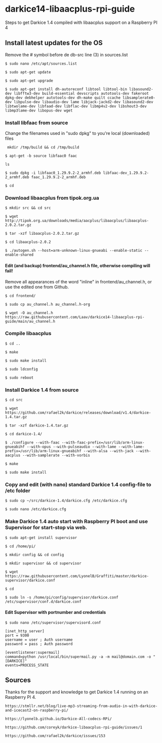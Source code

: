# darkice14-libaacplus-rpi-guide
Steps to get Darkice 1.4 compiled with libaacplus support on a Raspberry PI 4

## Install latest updates for the OS

Remove the # symbol before de db-src line (3) in sources.list

```$ sudo nano /etc/apt/sources.list```

```$ sudo apt-get update```

```$ sudo apt-get upgrade```

```$ sudo apt-get install dh-autoreconf libtool libtool-bin libasound2-dev libfftw3-dev build-essential devscripts autotools-dev fakeroot dpkg-dev debhelper autotools-dev dh-make quilt ccache libsamplerate0-dev libpulse-dev libaudio-dev lame libjack-jackd2-dev libasound2-dev libtwolame-dev libfaad-dev libflac-dev libmp4v2-dev libshout3-dev libmp3lame-dev libopus-dev wget```

### Install libfaac from source
Change the filenames used in "sudo dpkg" to you're local (downloaded) files

``` mkdir /tmp/build && cd /tmp/build```

```$ apt-get -b source libfaac0 faac```

```ls```

```$ sudo dpkg -i libfaac0_1.29.9.2-2_armhf.deb libfaac-dev_1.29.9.2-2_armhf.deb faac_1.29.9.2-2_armhf.deb```

```$ cd```

### Download libaacplus from tipok.org.ua

```$ mkdir src && cd src```

```$ wget http://tipok.org.ua/downloads/media/aacplus/libaacplus/libaacplus-2.0.2.tar.gz```

```$ tar -xzf libaacplus-2.0.2.tar.gz```

```$ cd libaacplus-2.0.2```

```$ ./autogen.sh --host=arm-unknown-linux-gnueabi --enable-static --enable-shared```

#### Edit (and backup) frontend/au_channel.h file, otherwise compiling will fail! 
Remove all appearances of the word "inline" in frontend/au_channel.h, or use the edited one from Github.

```$ cd frontend/```

```$ sudo cp au_channel.h au_channel.h-org```

```$ wget -O au_channel.h https://raw.githubusercontent.com/Laav/darkice14-libaacplus-rpi-guide/main/au_channel.h```

### Compile libaacplus

```$ cd ..```

```$ make```

```$ sudo make install```

```$ sudo ldconfig```

```$ sudo reboot```

### Install Darkice 1.4 from source

```$ cd src```

```$ wget https://github.com/rafael2k/darkice/releases/download/v1.4/darkice-1.4.tar.gz```

```$ tar -xzf darkice-1.4.tar.gz```

```$ cd darkice-1.4/```

```$ ./configure --with-faac --with-faac-prefix=/usr/lib/arm-linux-gnueabihf --with-opus --with-pulseaudio --with-lame --with-lame-prefix=/usr/lib/arm-linux-gnueabihf --with-alsa --with-jack --with-aacplus --with-samplerate --with-vorbis```

```$ make```

```$ sudo make install```

### Copy and edit (with nano) standard Darkice 1.4 config-file to /etc folder

```$ sudo cp ~/src/darkice-1.4/darkice.cfg /etc/darkice.cfg```

```$ sudo nano /etc/darkice.cfg```

### Make Darkice 1.4 auto start with Raspberry PI boot and use Supervisor for start-stop via web.

```$ sudo apt-get install supervisor```

```$ cd /home/pi/```

```$ mkdir config && cd config```

```$ mkdir supervisor && cd supervisor```

```$ wget https://raw.githubusercontent.com/LyonelB/Graffiti/master/darkice-supervisor/darkice.conf```

```$ cd```

```$ sudo ln -s /home/pi/config/supervisor/darkice.conf /etc/supervisor/conf.d/darkice.conf```

#### Edit Supervisor with portnumber and credentials
```$ sudo nano /etc/supervisor/supervisord.conf```

```
[inet_http_server]
port = 9300
username = user ; Auth username
password = pass ; Auth password

[eventlistener:supermail]
command=python /usr/local/bin/supermail.py -a -m mail@domain.com -o "[DARKICE]"
events=PROCESS_STATE
```

## Sources
Thanks for the support and knowledge to get Darkice 1.4 running on an Raspberry PI 4.

```
https://stmllr.net/blog/live-mp3-streaming-from-audio-in-with-darkice-and-icecast2-on-raspberry-pi/

https://lyonelb.github.io/Darkice-All-codecs-RPi/

https://github.com/coreyk/darkice-libaacplus-rpi-guide/issues/1

https://github.com/rafael2k/darkice/issues/153
```

